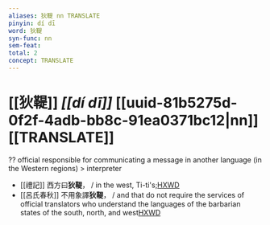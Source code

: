 ```yaml
---
aliases: 狄鞮 nn TRANSLATE
pinyin: dí dī
word: 狄鞮
syn-func: nn
sem-feat: 
total: 2
concept: TRANSLATE 
---
```

# [[狄鞮]] *[[dí dī]]*  [[uuid-81b5275d-0f2f-4adb-bb8c-91ea0371bc12|nn]] [[TRANSLATE]]
?? official responsible for communicating a message in another language (in the Western regions) > interpreter
 - [[禮記]] 西方曰**狄鞮**， / in the west, Ti-ti's;[HXWD](https://hxwd.org/textview.html?location=KR1d0052_tls_005-40a.45)
 - [[呂氏春秋]] 不用象譯**狄鞮**， / and that do not require the services of official translators who understand the languages of the barbarian states of the south, north, and west[HXWD](https://hxwd.org/textview.html?location=KR3j0009_tls_017-28a.4)